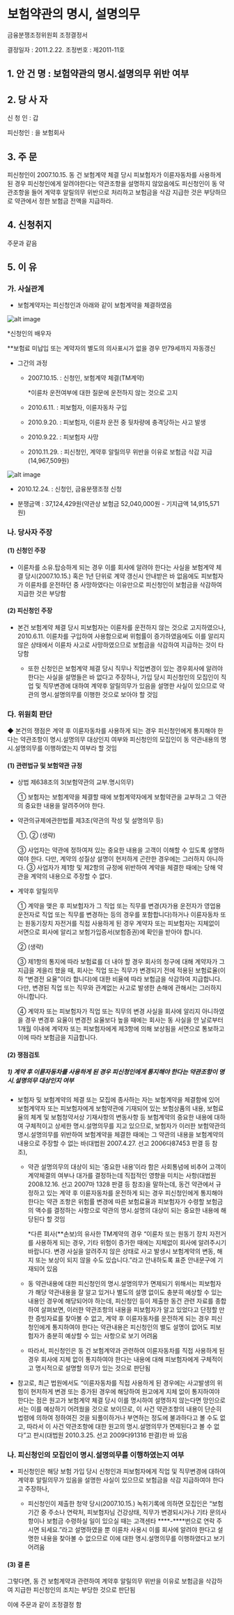 # 보험약관의 명시, 설명의무


금융분쟁조정위원회 조정결정서

결정일자 : 2011.2.22.
조정번호 : 제2011-11호

## 1. 안 건 명 : 보험약관의 명시․설명의무 위반 여부

## 2. 당 사 자 

신 청 인  : 갑

피신청인  : 을 보험회사

## 3. 주    문

피신청인이 2007.10.15. 동 건 보험계약 체결 당시 피보험자가 이륜자동차를 사용하게 된 경우 피신청인에게 알려야한다는 약관조항을 설명하지 않았음에도 피신청인이 동 약관조항을 들어 계약후 알릴의무 위반으로 처리하고 보험금을 삭감 지급한 것은 부당하므로 약관에서 정한 보험금 전액을 지급하라.

## 4. 신청취지 

주문과 같음

## 5. 이   유 

### 가. 사실관계

* 보험계약자는 피신청인과 아래와 같이 보험계약을 체결하였음

![alt image](https://raw.githubusercontent.com/aijinet/bodoc-claim-contents/master/contents/images/136_1.PNG)

<!--
구  분
계약일자
계약자/
피보험자
보험기간**
사고일
담보 가입내용
**건강상해보험
’07.10.15.
갑/
병*
’07.10.15.~
’08.10.15.
’10.9.20.
상해사망(5,000만원) 등
-->

*신청인의 배우자

**보험료 미납입 또는 계약자의 별도의 의사표시가 없을 경우 만79세까지 자동갱신

* 그간의 과정

  * 2007.10.15. : 신청인, 보험계약 체결(TM계약)
      
      *이륜차 운전여부에 대한 질문에 운전하지 않는 것으로 고지

  * 2010.6.11. : 피보험자, 이륜자동차 구입

  * 2010.9.20. : 피보험자, 이륜차 운전 중 뒷차량에 충격당하는 사고 발생

  * 2010.9.22. : 피보험자 사망

  * 2010.11.29. : 피신청인, 계약후 알릴의무 위반을 이유로 보험금 삭감 지급(14,967,509원)

![alt image](https://raw.githubusercontent.com/aijinet/bodoc-claim-contents/master/contents/images/136_2.PNG)

<!--
상해사망 보험금 5,000만원 × (0.050/0.192) = 13,020,833원
      Active 보험금 300만원 × 18%(뇌손상) = 540,000원
      상해의료비 6,207,340 × 50% × (30,922/112,282) = 854,738원
      수술비 500,000원
-->

  * 2010.12.24. : 신청인, 금융분쟁조정 신청

* 분쟁금액 : 37,124,429원(약관상 보험금 52,040,000원 - 기지급액 14,915,571원)

### 나. 당사자 주장 

#### (1) 신청인 주장 

* 이륜차를 소유․탑승하게 되는 경우 이를 회사에 알려야 한다는 사실을 보험계약 체결 당시(2007.10.15.) 혹은 1년 단위로 계약 갱신시 안내받은 바 없음에도 피보험자가 이륜차를 운전하던 중 사망하였다는 이유만으로 피신청인이 보험금을 삭감하여 지급한 것은 부당함 

#### (2) 피신청인 주장 

* 본건 보험계약 체결 당시 피보험자는 이륜차를 운전하지 않는 것으로 고지하였으나, 2010.6.11. 이륜차를 구입하여 사용함으로써 위험률이 증가하였음에도 이를 알리지 않은 상태에서 이륜차 사고로 사망하였으므로 보험금을 삭감하여 지급하는 것이 타당함

  * 또한 신청인은 보험계약 체결 당시 직무나 직업변경이 있는 경우회사에 알려야 한다는 사실을 설명들은 바 없다고 주장하나, 가입 당시 피신청인의 모집인이 직업 및 직무변경에 대하여 계약후 알릴의무가 있음을 설명한 사실이 있으므로 약관의 명시․설명의무를 이행한 것으로 보아야 할 것임

### 다. 위원회 판단

◆ 본건의 쟁점은 계약 후 이륜자동차를 사용하게 되는 경우 피신청인에게 통지해야 한다는 약관조항이 명시․설명의무 대상인지 여부와 피신청인의 모집인이 동 약관내용의 명시․설명의무를 이행하였는지 여부라 할 것임

#### (1) 관련법규 및 보험약관 규정

* 상법 제638조의 3(보험약관의 교부․명시의무)

  ① 보험자는 보험계약을 체결할 때에 보험계약자에게 보험약관을 교부하고 그 약관의 중요한 내용을 알려주어야 한다.

* 약관의규제에관한법률 제3조(약관의 작성 및 설명의무 등)

  ①, ② (생략)
  
  ③ 사업자는 약관에 정하여져 있는 중요한 내용을 고객이 이해할 수 있도록 설명하여야 한다. 다만, 계약의 성질상 설명이 현저하게 곤란한 경우에는 그러하지 아니하다.
  ③ 사업자가 제1항 및 제2항의 규정에 위반하여 계약을 체결한 때에는 당해 약관을 계약의 내용으로 주장할 수 없다.

* 계약후 알릴의무 

  ① 계약을 맺은 후 피보험자가 그 직업 또는 직무를 변경(자가용 운전자가 영업용 운전자로 직업 또는 직무를 변경하는 등의 경우를 포함합니다)하거나 이륜자동차 또는 원동기장치 자전거를 직접 사용하게 된 경우 계약자 또는 피보험자는 지체없이 서면으로 회사에 알리고 보험가입증서(보험증권)에 확인을 받아야 합니다.
  
  ② (생략)
  
  ③ 제1항의 통지에 따라 보험료를 더 내야 할 경우 회사의 청구에 대해 계약자가 그 지급을 게을리 했을 때, 회사는 직업 또는 직무가 변경되기 전에 적용된 보험료율(이하 “변경전 요율”이라 합니다)에 대한 비율에 따라 보험금을 삭감하여 지급합니다. 다만, 변경된 직업 또는 직무와 관계없는 사고로 발생한 손해에 관해서는 그러하지 아니합니다.

  ④ 계약자 또는 피보험자가 직업 또는 직무의 변경 사실을 회사에 알리지 아니하였을 경우 변경후 요율이 변경전 요율보다 높을 때에는 회사는 동 사실을 안 날로부터 1개월 이내에 계약자 또는 피보험자에게 제3항에 의해 보상됨을 서면으로 통보하고 이에 따라 보험금을 지급합니다.

#### (2) 쟁점검토

##### 1) 계약 후 이륜자동차를 사용하게 된 경우 피신청인에게 통지해야 한다는 약관조항이 명시․설명의무 대상인지 여부

* 보험자 및 보험계약의 체결 또는 모집에 종사하는 자는 보험계약을 체결함에 있어 보험계약자 또는 피보험자에게 보험약관에 기재되어 있는 보험상품의 내용, 보험료율의 체계 및 보험청약서상 기재사항의 변동사항 등 보험계약의 중요한 내용에 대하여 구체적이고 상세한 명시․설명의무를 지고 있으므로, 보험자가 이러한 보험약관의 명시․설명의무를 위반하여 보험계약을 체결한 때에는 그 약관의 내용을 보험계약의 내용으로 주장할 수 없는 바(대법원 2007.4.27. 선고 2006다87453 판결 등 참조), 

  * 약관 설명의무의 대상이 되는 ‘중요한 내용’이라 함은 사회통념에 비추어 고객이 계약체결의 여부나 대가를 결정하는데 직접적인 영향을 미치는 사항(대법원2008.12.16. 선고 2007마 1328 판결 등 참조)을 말하는데, 동건 약관에서 규정하고 있는 계약 후 이륜자동차를 운전하게 되는 경우 피신청인에게 통지해야 한다는 약관 조항은 위험률 변경에 따른 보험료율과 피보험자가 수령할 보험금의 액수를 결정하는 사항으로 약관의 명시․설명의 대상이 되는 중요한 내용에 해당된다 할 것임

    *다른 회사(**손보)의 유사한 TM계약의 경우 “이륜차 또는 원동기 장치 자전거를 사용하게 되는 경우, 기타 위험이 증가한 때에는 지체없이 회사에 알려주시기 바랍니다. 변경 사실을 알려주지 않은 상태로 사고 발생시 보험계약의 변동, 해지 또는 보상이 되지 않을 수도 있습니다.”라고 안내하도록 표준 안내문구에 기재되어 있음

  * 동 약관내용에 대한 피신청인의 명시․설명의무가 면제되기 위해서는 피보험자가 해당 약관내용을 잘 알고 있거나 별도의 설명 없이도 충분히 예상할 수 있는 내용인 경우에 해당되어야 하는데, 피신청인 등이 제출한 동건 관련 자료를 종합하여 살펴보면, 이러한 약관조항의 내용을 피보험자가 알고 있었다고 단정할 만한 증빙자료를 찾아볼 수 없고, 계약 후 이륜자동차를 운전하게 되는 경우 피신청인에게 통지하여야 한다는 약관내용은 피신청인의 별도 설명이 없어도 피보험자가 충분히 예상할 수 있는 사항으로 보기 어려움

  * 따라서, 피신청인은 동 건 보험계약과 관련하여 이륜자동차를 직접 사용하게 된 경우 회사에 지체 없이 통지하여야 한다는 내용에 대해 피보험자에게 구체적이고 명시적으로 설명할 의무가 있는 것으로 판단됨

* 참고로, 최근 법원에서도 “이륜자동차를 직접 사용하게 된 경우에는 사고발생의 위험이 현저하게 변경 또는 증가된 경우에 해당하여 원고에게 지체 없이 통지하여야 한다는 점은 원고가 보험계약 체결 당시 이를 명시하여 설명하지 않는다면 망인으로서는 이를 예상하기 어려웠을 것으로 보이므로, 이 사건 약관조항의 내용이 단순히 법령에 의하여 정하여진 것을 되풀이하거나 부연하는 정도에 불과하다고 볼 수도 없고, 따라서 이 사건 약관조항에 대한 원고의 명시․설명의무가 면제된다고 볼 수 없다”고 판시(대법원 2010.3.25. 선고 2009다91316 판결)한 바 있음

### 나. 피신청인의 모집인이 명시․설명의무를 이행하였는지 여부

* 피신청인은 해당 보험 가입 당시 신청인과 피보험자에게 직업 및 직무변경에 대하여 계약후 알릴의무가 있음을 설명한 사실이 있으므로 보험금을 삭감 지급하여야 한다고 주장하나,

  * 피신청인이 제출한 청약 당시(2007.10.15.) 녹취기록에 의하면 모집인은 “보험기간 중 주소나 연락처, 피보험자님 건강상태, 직무가 변경되시거나 기타 문의사항이나 보험금 수령하실 일이 있으실 때는 고객센타 ****-****번으로 연락 주시면 되세요.”라고 설명하였을 뿐 이륜차 사용시 이를 회사에 알려야 한다고 설명한 내용을 찾아볼 수 없으므로 이에 대한 명시․설명의무를 이행하였다고 보기 어려움

#### (3) 결 론   

그렇다면, 동 건 보험계약과 관련하여 계약후 알릴의무 위반을 이유로 보험금을 삭감하여 지급한 피신청인의 조치는 부당한 것으로 판단됨

이에 주문과 같이 조정결정 함